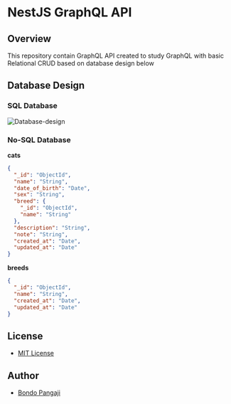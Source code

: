 # NestJS GraphQL API

## Overview

This repository contain GraphQL API created to study GraphQL with basic Relational CRUD based on database design below

## Database Design

### SQL Database

![Database-design](https://github.com/bondopangaji/NestJS-Cat-GraphQL-API/blob/main/cat-rdd.png)

### No-SQL Database

**cats**

```json
{
  "_id": "ObjectId",
  "name": "String",
  "date_of_birth": "Date",
  "sex": "String",
  "breed": {
    "_id": "ObjectId",
    "name": "String"
  },
  "description": "String",
  "note": "String",
  "created_at": "Date",
  "updated_at": "Date"
}
```

**breeds**

```json
{
  "_id": "ObjectId",
  "name": "String",
  "created_at": "Date",
  "updated_at": "Date"
}
```

## License

- [MIT License](https://choosealicense.com/licenses/mit/)

## Author

- [Bondo Pangaji](https://github.com/bondopangaji)
